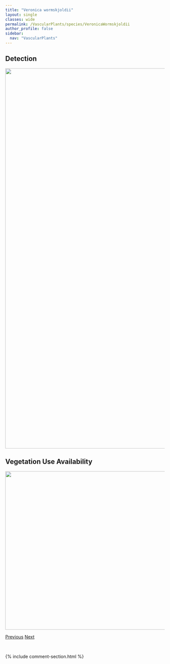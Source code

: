 ```yaml
---
title: "Veronica wormskjoldii"
layout: single
classes: wide
permalink: /VascularPlants/species/VeronicaWormskjoldii
author_profile: false
sidebar:
  nav: "VascularPlants"
---
```


<h2>Detection</h2>

<a href="https://drive.google.com/uc?export=view&id=1K6_qO_PJlsfJr2i1xeW8FWOJ_VWF70hr">
<img src="https://drive.google.com/uc?export=view&id=1K6_qO_PJlsfJr2i1xeW8FWOJ_VWF70hr" height = "1200" width = "800">
</a>


<h2>Vegetation Use Availability</h2>

<a href="https://drive.google.com/uc?export=view&id=1Wb1lqXNFD__8JntnhG-wGCNSJTa7gKtp">
<img src="https://drive.google.com/uc?export=view&id=1Wb1lqXNFD__8JntnhG-wGCNSJTa7gKtp" height = "500" width = "1000">
</a>


<a href="/DevelopmentWebsite/VascularPlants/species/VeronicaSpicata" class="pagination--pager" title="Veronica spicata">Previous</a> <a href="/DevelopmentWebsite/VascularPlants/species/VeronicaWyomingensis" class="pagination--pager" title="Veronica wyomingensis">Next</a>

<p>&nbsp;</p>

{% include comment-section.html %}
